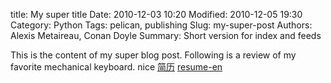 title: My super title
Date: 2010-12-03 10:20
Modified: 2010-12-05 19:30
Category: Python
Tags: pelican, publishing
Slug: my-super-post
Authors: Alexis Metaireau, Conan Doyle
Summary: Short version for index and feeds

This is the content of my super blog post.
Following is a review of my favorite mechanical keyboard.
nice
[简历]({filename}/downloads/resume-en.pdf)
[resume-en]({filename}/downloads/resume-en.pdf)

